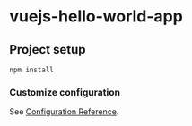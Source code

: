 # vuejs-hello-world-app

## Project setup
```
npm install
```

### Customize configuration
See [Configuration Reference](https://cli.vuejs.org/config/).
